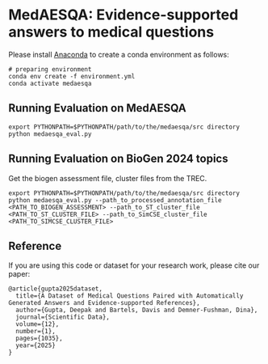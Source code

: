 # MedAESQA: Evidence-supported answers to medical questions



Please install [Anaconda](https://www.anaconda.com/distribution/) to create a conda environment as follows:
```shell script
# preparing environment
conda env create -f environment.yml
conda activate medaesqa
```



## Running Evaluation on MedAESQA

```shell script
export PYTHONPATH=$PYTHONPATH/path/to/the/medaesqa/src directory
python medaesqa_eval.py
```


## Running Evaluation on BioGen 2024 topics
Get the biogen assessment file, cluster files from the TREC.

```shell script
export PYTHONPATH=$PYTHONPATH/path/to/the/medaesqa/src directory
python medaesqa_eval.py --path_to_processed_annotation_file <PATH_TO_BIOGEN_ASSESSMENT> --path_to_ST_cluster_file <PATH_TO_ST_CLUSTER_FILE> --path_to_SimCSE_cluster_file <PATH_TO_SIMCSE_CLUSTER_FILE>
```

## Reference

If you are using this code or dataset for your research work, please cite our paper:
```
@article{gupta2025dataset,
  title={A Dataset of Medical Questions Paired with Automatically Generated Answers and Evidence-supported References},
  author={Gupta, Deepak and Bartels, Davis and Demner-Fushman, Dina},
  journal={Scientific Data},
  volume={12},
  number={1},
  pages={1035},
  year={2025}
}
```
